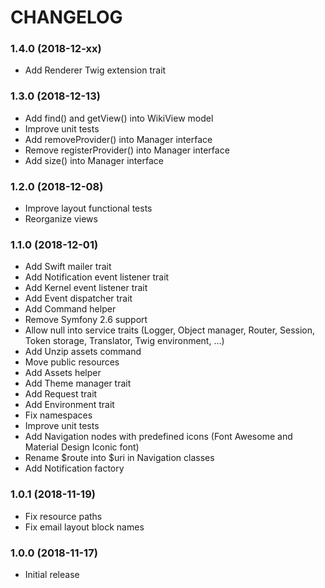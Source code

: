 CHANGELOG
=========

### 1.4.0 (2018-12-xx)

- Add Renderer Twig extension trait

### 1.3.0 (2018-12-13)

- Add find() and getView() into WikiView model
- Improve unit tests
- Add removeProvider() into Manager interface
- Remove registerProvider() into Manager interface
- Add size() into Manager interface

### 1.2.0 (2018-12-08)

- Improve layout functional tests
- Reorganize views

### 1.1.0 (2018-12-01)

- Add Swift mailer trait
- Add Notification event listener trait
- Add Kernel event listener trait
- Add Event dispatcher trait
- Add Command helper
- Remove Symfony 2.6 support
- Allow null into service traits (Logger, Object manager, Router, Session, Token storage, Translator, Twig environment, ...)
- Add Unzip assets command
- Move public resources
- Add Assets helper
- Add Theme manager trait
- Add Request trait
- Add Environment trait
- Fix namespaces
- Improve unit tests
- Add Navigation nodes with predefined icons (Font Awesome and Material Design Iconic font)
- Rename $route into $uri in Navigation classes
- Add Notification factory

### 1.0.1 (2018-11-19)

- Fix resource paths
- Fix email layout block names

### 1.0.0 (2018-11-17)

- Initial release
